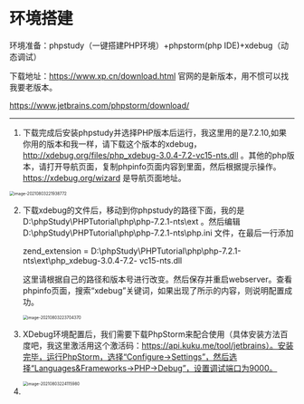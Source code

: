 # 环境搭建

环境准备：phpstudy（一键搭建PHP环境）+phpstorm(php IDE)+xdebug（动态调试）

下载地址：https://www.xp.cn/download.html  官网的是新版本，用不惯可以找我要老版本。

https://www.jetbrains.com/phpstorm/download/

------

1. 下载完成后安装phpstudy并选择PHP版本后运行，我这里用的是7.2.10,如果你用的版本和我一样，请下载这个版本的xdebug，http://xdebug.org/files/php_xdebug-3.0.4-7.2-vc15-nts.dll 。其他的php版本，请打开导航页面，复制phpinfo页面内容到里面，然后根据提示操作。https://xdebug.org/wizard 是导航页面地址。



<img src="main/typora-user-images/image-20210803221938772.png" alt="image-20210803221938772" style="zoom:50%;" />

2. 下载xdebug的文件后，移动到你phpstudy的路径下面，我的是D:\phpStudy\PHPTutorial\php\php-7.2.1-nts\ext 。然后编辑D:\phpStudy\PHPTutorial\php\php-7.2.1-nts\php.ini 文件，在最后一行添加	

   zend_extension = D:\phpStudy\PHPTutorial\php\php-7.2.1-nts\ext\php_xdebug-3.0.4-7.2-        vc15-nts.dll

   这里请根据自己的路径和版本号进行改变。然后保存并重启webserver。查看phpinfo页面，搜索“xdebug”关键词，如果出现了所示的内容，则说明配置成功。

   <img src="C:\Users\LY\AppData\Roaming\Typora\typora-user-images\image-20210803223704370.png" alt="image-20210803223704370" style="zoom:50%;" />

3. XDebug环境配置后，我们需要下载PhpStorm来配合使用（具体安装方法百度吧，我这里激活用这个激活码：https://api.kuku.me/tool/jetbrains）。安装完毕，运行PhpStorm，选择“Configure→Settings”，然后选择“Languages&Frameworks→PHP→Debug”，设置调试端口为9000。

   <img src="C:\Users\LY\AppData\Roaming\Typora\typora-user-images\image-20210803224115980.png" alt="image-20210803224115980" style="zoom:50%;" />

4. 
